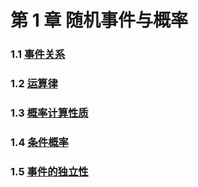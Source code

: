 # 第 1 章 随机事件与概率

### 1.1 [事件关系](1-1%20事件关系)

### 1.2 [运算律](1-2%20运算律)

### 1.3 [概率计算性质](1-3%20概率计算性质)

### 1.4 [条件概率](1-4%20条件概率)

### 1.5 [事件的独立性](1-5%20事件的独立性)